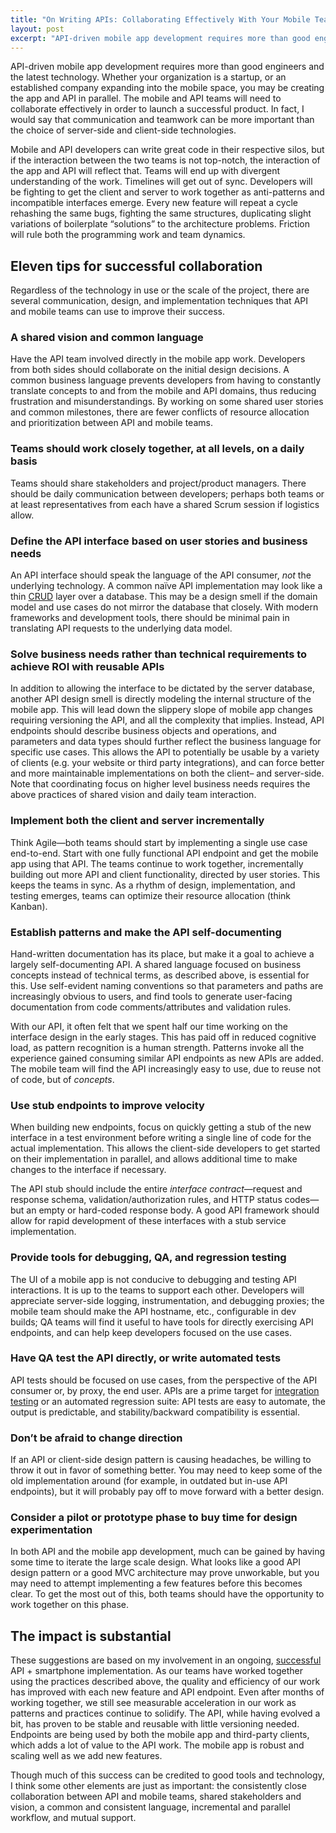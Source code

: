 ```yaml
---
title: "On Writing APIs: Collaborating Effectively With Your Mobile Team"
layout: post
excerpt: "API-driven mobile app development requires more than good engineers and the latest technology. Whether your organization is a startup, or an established company expanding into the mobile space, you may be creating the app and API in parallel. The mobile and API teams will need to collaborate effectively in order to launch a successful product. In fact, I would say that communication and teamwork can be more important than the choice of server-side and client-side technologies."
---
```


API-driven mobile app development requires more than good engineers and the latest technology. Whether your organization is a startup, or an established company expanding into the mobile space, you may be creating the app and API in parallel. The mobile and API teams will need to collaborate effectively in order to launch a successful product. In fact, I would say that communication and teamwork can be more important than the choice of server-side and client-side technologies.

Mobile and API developers can write great code in their respective silos, but if the interaction between the two teams is not top-notch, the interaction of the app and API will reflect that. Teams will end up with divergent understanding of the work. Timelines will get out of sync. Developers will be fighting to get the client and server to work together as anti-patterns and incompatible interfaces emerge. Every new feature will repeat a cycle rehashing the same bugs, fighting the same structures, duplicating slight variations of boilerplate “solutions” to the architecture problems. Friction will rule both the programming work and team dynamics.

## Eleven tips for successful collaboration

Regardless of the technology in use or the scale of the project, there are several communication, design, and implementation techniques that API and mobile teams can use to improve their success.

### A shared vision and common language

Have the API team involved directly in the mobile app work. Developers from both sides should collaborate on the initial design decisions. A common business language prevents developers from having to constantly translate concepts to and from the mobile and API domains, thus reducing frustration and misunderstandings. By working on some shared user stories and common milestones, there are fewer conflicts of resource allocation and prioritization between API and mobile teams.

### Teams should work closely together, at all levels, on a daily basis

Teams should share stakeholders and project/product managers. There should be daily communication between developers; perhaps both teams or at least representatives from each have a shared Scrum session if logistics allow.

### Define the API interface based on user stories and business needs

An API interface should speak the language of the API consumer, *not* the underlying technology. A common naïve API implementation may look like a thin [CRUD][] layer over a database. This may be a design smell if the domain model and use cases do not mirror the database that closely. With modern frameworks and development tools, there should be minimal pain in translating API requests to the underlying data model.

### Solve business needs rather than technical requirements to achieve ROI with reusable APIs

In addition to allowing the interface to be dictated by the server database, another API design smell is directly modeling the internal structure of the mobile app. This will lead down the slippery slope of mobile app changes requiring versioning the API, and all the complexity that implies. Instead, API endpoints should describe business objects and operations, and parameters and data types should further reflect the business language for specific use cases. This allows the API to potentially be usable by a variety of clients (e.g. your website or third party integrations), and can force better and more maintainable implementations on both the client– and server-side. Note that coordinating focus on higher level business needs requires the above practices of shared vision and daily team interaction.

### Implement both the client and server incrementally

Think Agile—both teams should start by implementing a single use case end-to-end. Start with one fully functional API endpoint and get the mobile app using that API. The teams continue to work together, incrementally building out more API and client functionality, directed by user stories. This keeps the teams in sync. As a rhythm of design, implementation, and testing emerges, teams can optimize their resource allocation (think Kanban).

### Establish patterns and make the API self-documenting

Hand-written documentation has its place, but make it a goal to achieve a largely self-documenting API. A shared language focused on business concepts instead of technical terms, as described above, is essential for this. Use self-evident naming conventions so that parameters and paths are increasingly obvious to users, and find tools to generate user-facing documentation from code comments/attributes and validation rules.

With our API, it often felt that we spent half our time working on the interface design in the early stages. This has paid off in reduced cognitive load, as pattern recognition is a human strength. Patterns invoke all the experience gained consuming similar API endpoints as new APIs are added. The mobile team will find the API increasingly easy to use, due to reuse not of code, but of *concepts*.

### Use stub endpoints to improve velocity

When building new endpoints, focus on quickly getting a stub of the new interface in a test environment before writing a single line of code for the actual implementation. This allows the client-side developers to get started on their implementation in parallel, and allows additional time to make changes to the interface if necessary.

The API stub should include the entire *interface contract*—request and response schema, validation/authorization rules, and HTTP status codes—but an empty or hard-coded response body. A good API framework should allow for rapid development of these interfaces with a stub service implementation.

### Provide tools for debugging, QA, and regression testing

The UI of a mobile app is not conducive to debugging and testing API interactions. It is up to the teams to support each other. Developers will appreciate server-side logging, instrumentation, and debugging proxies; the mobile team should make the API hostname, etc., configurable in dev builds; QA teams will find it useful to have tools for directly exercising API endpoints, and can help keep developers focused on the use cases.

### Have QA test the API directly, or write automated tests

API tests should be focused on use cases, from the perspective of the API consumer or, by proxy, the end user. APIs are a prime target for [integration testing][] or an automated regression suite: API tests are easy to automate, the output is predictable, and stability/backward compatibility is essential.

### Don’t be afraid to change direction

If an API or client-side design pattern is causing headaches, be willing to throw it out in favor of something better. You may need to keep some of the old implementation around (for example, in outdated but in-use API endpoints), but it will probably pay off to move forward with a better design.

### Consider a pilot or prototype phase to buy time for design experimentation

In both API and the mobile app development, much can be gained by having some time to iterate the large scale design. What looks like a good API design pattern or a good MVC architecture may prove unworkable, but you may need to attempt implementing a few features before this becomes clear. To get the most out of this, both teams should have the opportunity to work together on this phase.

## The impact is substantial

These suggestions are based on my involvement in an ongoing, [successful][TrackAbout] API + smartphone implementation. As our teams have worked together using the practices described above, the quality and efficiency of our work has improved with each new feature and API endpoint. Even after months of working together, we still see measurable acceleration in our work as patterns and practices continue to solidify. The API, while having evolved a bit, has proven to be stable and reusable with little versioning needed. Endpoints are being used by both the mobile app and third-party clients, which adds a lot of value to the API work. The mobile app is robust and scaling well as we add new features.

Though much of this success can be credited to good tools and technology, I think some other elements are just as important: the consistently close collaboration between API and mobile teams, shared stakeholders and vision, a common and consistent language, incremental and parallel workflow, and mutual support.

[CRUD]: https://en.wikipedia.org/wiki/Create,_read,_update_and_delete
[TrackAbout]: https://corp.trackabout.com/modules/smartphone.php
[integration testing]: https://stackoverflow.com/a/19210183/795339
